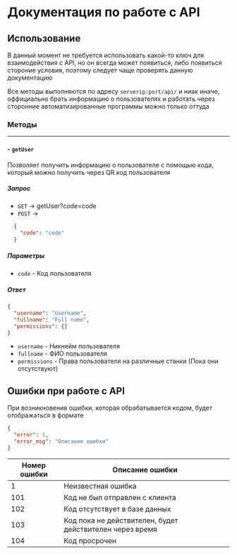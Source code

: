 # Документация по работе с API

## Использование

В данный момент не требуется использовать какой-то ключ для взаимодействия с API, но он всегда может появиться, либо появиться стороние условия, поэтому следует чаще проверять данную документацию

Все методы выполняются по адресу `serverip:port/api/` и ниак иначе, оффициально брать информацию о пользователях и работать через сторонние автоматизированные программы можно только оттуда

### Методы

---------------

#### - `getUser`

  Позволяет получить информацию о пользователе с помощью кода, который можно получить через QR код пользователя

##### Запрос

- `GET` -> getUser?code=code
- `POST` ->

```json
  {
    "code": "code"
  }
  ```

##### Параметры

- `code` - Код пользователя
  
##### Ответ
  
  ```json
  {
    "username": "Username", 
    "fullname": "Full name", 
    "permissions": {}
  }
  ```

- `username`    - Никнейм пользователя
- `fullname`    - ФИО пользователя
- `permissions` - Права пользователя на различные станки (Пока они отсутствуют)

## Ошибки при работе с API

При возникновения ошибки, которая обрабатывается кодом, будет отображаться в формате

```json
{
  "error": 1,
  "error_msg": "Описание ошибки"
}
```

| Номер ошибки | Описание ошибки                |
| ------------ | ------------------------------ |
| 1            | Неизвестная ошибка             |
| 101          | Код не был отправлен с клиента |
| 102          | Код отсутствует в базе данных  |
| 103          | Код пока не действителен, будет действителен через время |
| 104          | Код просрочен                  |
